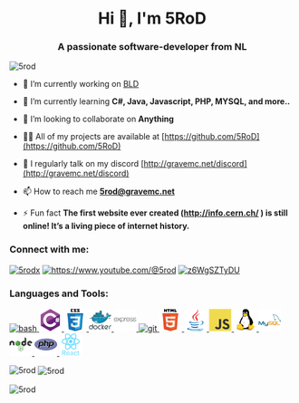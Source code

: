 <h1 align="center">Hi 👋, I'm 5RoD</h1>
<h3 align="center">A passionate software-developer from NL</h3>

<p align="left"> <img src="https://komarev.com/ghpvc/?username=5rod&label=Profile%20views&color=5686a4&style=plastic" alt="5rod" /> </p>

- 🔭 I’m currently working on [BLD](https://github.com/5RoD/BLD)

- 🌱 I’m currently learning **C#, Java, Javascript, PHP, MYSQL, and more..**

- 👯 I’m looking to collaborate on **Anything**

- 👨‍💻 All of my projects are available at [https://github.com/5RoD](https://github.com/5RoD)

- 📝 I regularly talk on my discord [http://gravemc.net/discord](http://gravemc.net/discord)

- 📫 How to reach me **5rod@gravemc.net**

- ⚡ Fun fact **The first website ever created (http://info.cern.ch/ ) is still online! It’s a living piece of internet history.**

<h3 align="left">Connect with me:</h3>
<p align="left">
<a href="https://instagram.com/5rodx" target="blank"><img align="center" src="https://raw.githubusercontent.com/rahuldkjain/github-profile-readme-generator/master/src/images/icons/Social/instagram.svg" alt="5rodx" height="30" width="40" /></a>
<a href="https://www.youtube.com/c/https://www.youtube.com/@5rod" target="blank"><img align="center" src="https://raw.githubusercontent.com/rahuldkjain/github-profile-readme-generator/master/src/images/icons/Social/youtube.svg" alt="https://www.youtube.com/@5rod" height="30" width="40" /></a>
<a href="https://discord.gg/z6WgSZTyDU" target="blank"><img align="center" src="https://raw.githubusercontent.com/rahuldkjain/github-profile-readme-generator/master/src/images/icons/Social/discord.svg" alt="z6WgSZTyDU" height="30" width="40" /></a>
</p>

<h3 align="left">Languages and Tools:</h3>
<p align="left"> <a href="https://www.gnu.org/software/bash/" target="_blank" rel="noreferrer"> <img src="https://www.vectorlogo.zone/logos/gnu_bash/gnu_bash-icon.svg" alt="bash" width="40" height="40"/> </a> <a href="https://www.w3schools.com/cs/" target="_blank" rel="noreferrer"> <img src="https://raw.githubusercontent.com/devicons/devicon/master/icons/csharp/csharp-original.svg" alt="csharp" width="40" height="40"/> </a> <a href="https://www.w3schools.com/css/" target="_blank" rel="noreferrer"> <img src="https://raw.githubusercontent.com/devicons/devicon/master/icons/css3/css3-original-wordmark.svg" alt="css3" width="40" height="40"/> </a> <a href="https://www.docker.com/" target="_blank" rel="noreferrer"> <img src="https://raw.githubusercontent.com/devicons/devicon/master/icons/docker/docker-original-wordmark.svg" alt="docker" width="40" height="40"/> </a> <a href="https://expressjs.com" target="_blank" rel="noreferrer"> <img src="https://raw.githubusercontent.com/devicons/devicon/master/icons/express/express-original-wordmark.svg" alt="express" width="40" height="40"/> </a> <a href="https://git-scm.com/" target="_blank" rel="noreferrer"> <img src="https://www.vectorlogo.zone/logos/git-scm/git-scm-icon.svg" alt="git" width="40" height="40"/> </a> <a href="https://www.w3.org/html/" target="_blank" rel="noreferrer"> <img src="https://raw.githubusercontent.com/devicons/devicon/master/icons/html5/html5-original-wordmark.svg" alt="html5" width="40" height="40"/> </a> <a href="https://www.java.com" target="_blank" rel="noreferrer"> <img src="https://raw.githubusercontent.com/devicons/devicon/master/icons/java/java-original.svg" alt="java" width="40" height="40"/> </a> <a href="https://developer.mozilla.org/en-US/docs/Web/JavaScript" target="_blank" rel="noreferrer"> <img src="https://raw.githubusercontent.com/devicons/devicon/master/icons/javascript/javascript-original.svg" alt="javascript" width="40" height="40"/> </a> <a href="https://www.linux.org/" target="_blank" rel="noreferrer"> <img src="https://raw.githubusercontent.com/devicons/devicon/master/icons/linux/linux-original.svg" alt="linux" width="40" height="40"/> </a> <a href="https://www.mysql.com/" target="_blank" rel="noreferrer"> <img src="https://raw.githubusercontent.com/devicons/devicon/master/icons/mysql/mysql-original-wordmark.svg" alt="mysql" width="40" height="40"/> </a> <a href="https://nodejs.org" target="_blank" rel="noreferrer"> <img src="https://raw.githubusercontent.com/devicons/devicon/master/icons/nodejs/nodejs-original-wordmark.svg" alt="nodejs" width="40" height="40"/> </a> <a href="https://www.php.net" target="_blank" rel="noreferrer"> <img src="https://raw.githubusercontent.com/devicons/devicon/master/icons/php/php-original.svg" alt="php" width="40" height="40"/> </a> <a href="https://reactjs.org/" target="_blank" rel="noreferrer"> <img src="https://raw.githubusercontent.com/devicons/devicon/master/icons/react/react-original-wordmark.svg" alt="react" width="40" height="40"/> </a> </p>

<p><img align="left" src="https://github-readme-stats.vercel.app/api/top-langs?username=5rod&show_icons=true&theme=dark&locale=en&layout=compact" alt="5rod" /></p>

<p>&nbsp;<img align="center" src="https://github-readme-stats.vercel.app/api?username=5rod&show_icons=true&theme=dark&locale=en" alt="5rod" /></p>

<p><img align="center" src="https://github-readme-streak-stats.herokuapp.com/?user=5rod&theme=dark" alt="5rod" /></p>
